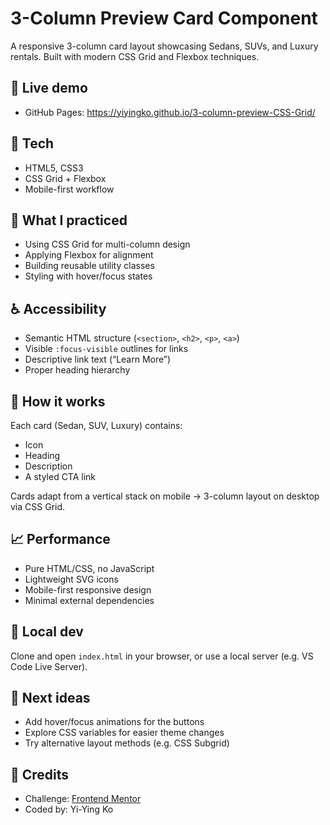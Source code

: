 # 3-Column Preview Card Component

A responsive 3-column card layout showcasing Sedans, SUVs, and Luxury rentals. Built with modern CSS Grid and Flexbox techniques.

## 🧪 Live demo
- GitHub Pages: https://yiyingko.github.io/3-column-preview-CSS-Grid/

## 🧰 Tech
- HTML5, CSS3
- CSS Grid + Flexbox
- Mobile-first workflow

## 🎯 What I practiced
- Using CSS Grid for multi-column design
- Applying Flexbox for alignment
- Building reusable utility classes
- Styling with hover/focus states

## ♿ Accessibility
- Semantic HTML structure (`<section>`, `<h2>`, `<p>`, `<a>`)
- Visible `:focus-visible` outlines for links
- Descriptive link text (“Learn More”)
- Proper heading hierarchy

## 🚀 How it works
Each card (Sedan, SUV, Luxury) contains:
- Icon
- Heading
- Description
- A styled CTA link

Cards adapt from a vertical stack on mobile → 3-column layout on desktop via CSS Grid.

## 📈 Performance
- Pure HTML/CSS, no JavaScript
- Lightweight SVG icons
- Mobile-first responsive design
- Minimal external dependencies

## 🔧 Local dev
Clone and open `index.html` in your browser, or use a local server (e.g. VS Code Live Server).

## 🧭 Next ideas
- Add hover/focus animations for the buttons
- Explore CSS variables for easier theme changes
- Try alternative layout methods (e.g. CSS Subgrid)

## 🙌 Credits
- Challenge: [Frontend Mentor](https://www.frontendmentor.io)
- Coded by: Yi-Ying Ko

